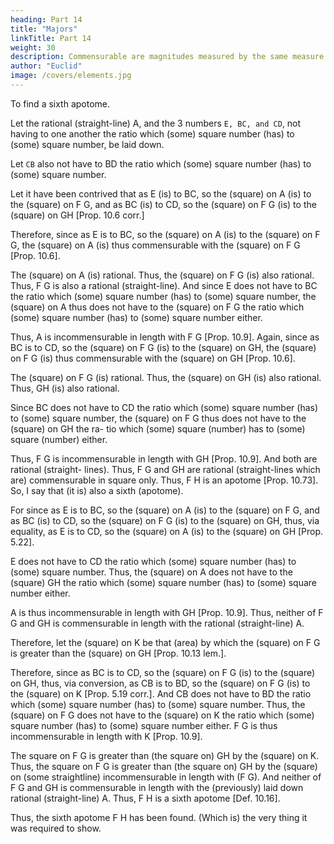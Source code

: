 ```yaml
---
heading: Part 14
title: "Majors"
linkTitle: Part 14
weight: 30
description: Commensurable are magnitudes measured by the same measure
author: "Euclid"
image: /covers/elements.jpg
---
```



To find a sixth apotome.

Let the rational (straight-line) A, and the 3 numbers `E, BC, and CD`, not having to one another the ratio which (some) square number (has) to (some) square number, be laid down.

Let `CB` also not have to BD the ratio which (some) square number (has) to (some) square number.

Let it have been contrived that as E (is) to BC, so the (square) on A (is) to the (square) on F G, and as BC (is) to CD, so the (square) on F G (is) to the (square) on GH [Prop. 10.6 corr.]

Therefore, since as E is to BC, so the (square) on A (is) to the (square) on F G, the (square) on A (is) thus commensurable with the (square) on F G [Prop. 10.6].

The (square) on A (is) rational. Thus, the (square) on F G (is) also rational. Thus, F G is also a rational
(straight-line). And since E does not have to BC the ratio which (some) square number (has) to (some) square
number, the (square) on A thus does not have to the (square) on F G the ratio which (some) square number
(has) to (some) square number either. 

Thus, A is incommensurable in length with F G [Prop. 10.9]. Again, since as BC is to CD, so the (square) on F G (is) to the (square) on GH, the (square) on F G (is) thus commensurable with the (square) on GH [Prop. 10.6]. 

The (square) on F G (is) rational. Thus, the (square) on GH (is) also rational. Thus, GH (is) also rational. 

Since BC does not have to CD the ratio which (some) square number (has) to (some) square number, the (square) on F G thus does not have to the (square) on GH the ra-
tio which (some) square (number) has to (some) square
(number) either. 

Thus, F G is incommensurable in length
with GH [Prop. 10.9]. And both are rational (straight-
lines). Thus, F G and GH are rational (straight-lines
which are) commensurable in square only. Thus, F H is
an apotome [Prop. 10.73]. So, I say that (it is) also a
sixth (apotome).

For since as E is to BC, so the (square) on A (is) to the (square) on F G, and as BC (is) to CD, so the
(square) on F G (is) to the (square) on GH, thus, via equality, as E is to CD, so the (square) on A (is) to
the (square) on GH [Prop. 5.22]. 

E does not have to CD the ratio which (some) square number (has) to (some) square number. Thus, the (square) on A does not have to the (square) GH the ratio which (some) square
number (has) to (some) square number either. 

A is thus incommensurable in length with GH [Prop. 10.9]. Thus, neither of F G and GH is commensurable in length with the rational (straight-line) A. 

Therefore, let the (square) on K be that (area) by which the (square) on F G is greater than the (square) on GH [Prop. 10.13 lem.]. 

Therefore, since as BC is to CD, so the (square) on F G (is) to the (square) on GH, thus, via conversion, as CB is to BD, so the (square) on F G (is) to the (square) on K [Prop. 5.19 corr.]. And CB does not have to BD the ratio which (some) square number (has) to (some) square number. Thus, the (square) on F G does not have to the (square) on K the ratio which (some) square number (has) to (some) square number either. F G is thus incommensurable in length with K [Prop. 10.9]. 

The square on F G is greater than (the square on) GH by the (square) on K. Thus, the square on F G is greater than (the square on) GH by the (square) on (some straightline) incommensurable in length with (F G). And neither of F G and GH is commensurable in length with the (previously) laid down rational (straight-line) A. Thus, F H is a sixth apotome [Def. 10.16].

Thus, the sixth apotome F H has been found. (Which
is) the very thing it was required to show.